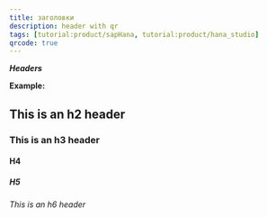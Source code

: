 ```yaml
---
title: заголовки
description: header with qr
tags: [tutorial:product/sapHana, tutorial:product/hana_studio]
qrcode: true
---
```

***Headers***

 **Example:** 
## This is an h2 header 
### This is an h3 header
#### H4
##### H5
###### This is an h6 header
